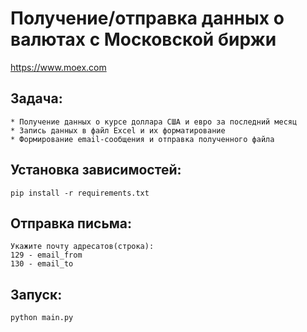 # Получение/отправка данных о валютах с Московской биржи
https://www.moex.com

## Задача:
```
* Получение данных о курсе доллара США и евро за последний месяц
* Запись данных в файл Excel и их форматирование
* Формирование email-сообщения и отправка полученного файла
```
## Установка зависимостей:
```
pip install -r requirements.txt
```
## Отправка письма:
```
Укажите почту адресатов(строка):
129 - email_from
130 - email_to
```
## Запуск:
```
python main.py
```

